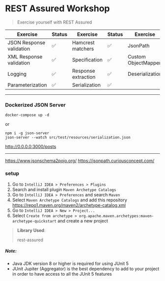 # REST Assured Workshop
> Exercise yourself with REST Assured

| Exercise       | Status             | Exercise       | Status             | Exercise       | Status             |
| -------------- | ---------          | -------------- | ---------          | -------------- | ---------          |
| JSON Response validation        | :white_check_mark: | Hamcrest matchers        | :white_check_mark: | JsonPath        | :white_check_mark: |
| XML Response validation        | :white_check_mark: | Specification        | :white_check_mark: | Custom ObjectMapper        | :white_check_mark: |
| Logging        | :white_check_mark: | Response extraction        | :white_check_mark: | Deserialization        | :white_check_mark: |
| Parameterization        | :white_check_mark: | Serialization        | :white_check_mark: |


___

### Dockerized JSON Server
```shell
docker-compose up -d
```
or
```shell
npm i -g json-server
json-server --watch src/test/resources/serialization.json
```
http://0.0.0.0:3000/posts

---

https://www.jsonschema2pojo.org/
https://jsonpath.curiousconcept.com/


### setup
1. Go to `IntelliJ IDEA > Preferences > Plugins`
2. Search and install plugin `Maven Archetype Catalogs`
3. Go to `IntelliJ IDEA > Preferences` and search `Maven`
4. Select `Maven Archetype Catalogs` and add this repository https://repo1.maven.org/maven2/archetype-catalog.xml
5. Go to `IntelliJ IDEA > New > Project...`
6. Select `Create from archetype > org.apache.maven.archetypes:maven-archetype-quickstart` and create a new project

> **Library Used**:
>
> rest-assured

##### Note:
- Java JDK version 8 or higher is required for using JUnit 5
- JUnit Jupiter (Aggregator) is the best dependency to add to your project in order to have access to all the JUnit 5 features